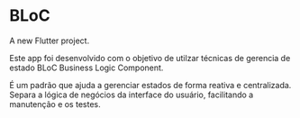 # BLoC

A new Flutter project.

Este app foi desenvolvido com o objetivo de utilzar técnicas de gerencia de estado BLoC Business Logic Component.

É um padrão que ajuda a gerenciar estados de forma reativa e centralizada. Separa a lógica de negócios da interface do usuário, facilitando a manutenção e os testes.
